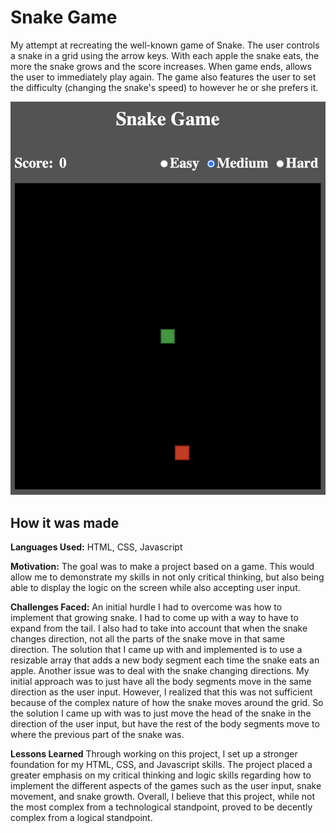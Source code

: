 
# Snake Game

My attempt at recreating the well-known game of Snake. The user controls a snake in a grid using the arrow keys. With each apple the snake eats, the more the snake grows and the score increases. When game ends, allows the user to immediately play again. The game also features the user to set the difficulty (changing the snake's speed) to however he or she prefers it.



![alt text](https://github.com/MatthewAu3/snake-game/blob/main/snake-game.png?raw=true)


## How it was made

**Languages Used:** HTML, CSS, Javascript

**Motivation:** The goal was to make a project based on a game. This would allow me to demonstrate my skills in not only critical thinking, but also being able to
display the logic on the screen while also accepting user input.

**Challenges Faced:** An initial hurdle I had to overcome was how to implement that growing snake. I had to come up with a way to have to expand from the tail. I also had to take into account that when the snake changes direction, not all the parts of the snake move in that same direction. The solution that I came up with and implemented is to
use a resizable array that adds a new body segment each time the snake eats an apple. Another issue was to deal with the snake changing directions. My initial approach was to just have all the body segments move in the same direction as the user input. However, I realized that this was not sufficient because of the complex nature of how the snake moves around the grid.
So the solution I came up with was to just move the head of the snake in the direction of the user input, but have the rest of the body segments move to where the previous part of the snake was.

**Lessons Learned** Through working on this project, I set up a stronger foundation for my HTML, CSS, and Javascript skills. The project placed a greater emphasis on my critical thinking and logic skills regarding how to implement the different aspects of the games such as the user input, snake movement, and snake growth. Overall, I believe that this project, while not the most complex from a technological standpoint, proved to be decently complex from a logical standpoint.
